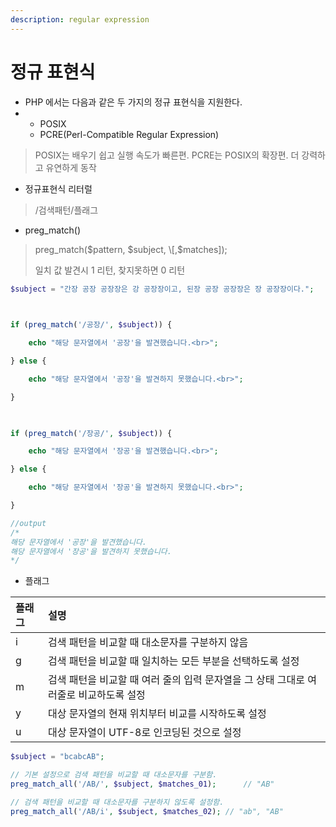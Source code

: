 ```yaml
---
description: regular expression
---
```


# 정규 표현식

* PHP 에서는 다음과 같은 두 가지의 정규 표현식을 지원한다.
* * POSIX
  * PCRE\(Perl-Compatible Regular Expression\)

> POSIX는 배우기 쉽고 실행 속도가 빠른편. PCRE는 POSIX의 확장편. 더 강력하고 유연하게 동작

* 정규표현식 리터럴

> /검색패턴/플래그

* preg\_match\(\)

> preg\_match\($pattern, $subject, \[,$matches\]\);
>
> 일치 값 발견시 1 리턴, 찾지못하면 0 리턴

```php
$subject = "간장 공장 공장장은 강 공장장이고, 된장 공장 공장장은 장 공장장이다.";

 

if (preg_match('/공장/', $subject)) {

    echo "해당 문자열에서 '공장'을 발견했습니다.<br>";

} else {

    echo "해당 문자열에서 '공장'을 발견하지 못했습니다.<br>";

}

 

if (preg_match('/장공/', $subject)) {

    echo "해당 문자열에서 '장공'을 발견했습니다.<br>";

} else {

    echo "해당 문자열에서 '장공'을 발견하지 못했습니다.<br>";

}

//output
/*
해당 문자열에서 '공장'을 발견했습니다.
해당 문자열에서 '장공'을 발견하지 못했습니다.
*/


```

* 플래그

| 플래그 | 설명 |
| :--- | :--- |
| i | 검색 패턴을 비교할 때 대소문자를 구분하지 않음 |
| g | 검색 패턴을 비교할 때 일치하는 모든 부분을 선택하도록 설정 |
| m | 검색 패턴을 비교할 때 여러 줄의 입력 문자열을 그 상태 그대로 여러줄로 비교하도록 설정 |
| y | 대상 문자열의 현재 위치부터 비교를 시작하도록 설정 |
| u | 대상 문자열이 UTF-8로 인코딩된 것으로 설정 |

```php
$subject = "bcabcAB";

// 기본 설정으로 검색 패턴을 비교할 때 대소문자를 구분함.
preg_match_all('/AB/', $subject, $matches_01);      // "AB"

// 검색 패턴을 비교할 때 대소문자를 구분하지 않도록 설정함.
preg_match_all('/AB/i', $subject, $matches_02); // "ab", "AB"


```


